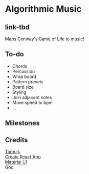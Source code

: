 # Algorithmic Music

## link-tbd

Maps Conway's Game of Life to music!

## To-do

- Chords
- Percussion
- Wrap board
- Pattern presets
- Board size
- Styling
- Join adjacent notes
- Move speed to bpm
- ...

## Milestones

## Credits

[Tone.js](https://tonejs.github.io/)  
[Create React App](https://github.com/facebook/create-react-app)  
[Material UI](https://mui.com/)  
God